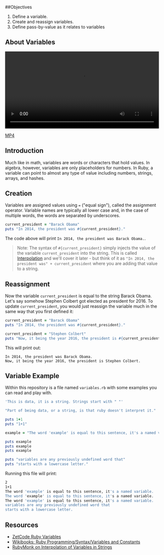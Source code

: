 ##Objectives

1. Define a variable.
2. Create and reassign variables.
3. Define pass-by-value as it relates to variables

## About Variables

<video controls width="100%">
  <source src="http://learn-co-videos.s3.amazonaws.com/ruby/about-variables-ruby.mp4" type="video/mp4" >
    The video accompanying this lab is best enjoyed on Learn.co
</video>

[MP4](http://learn-co-videos.s3.amazonaws.com/ruby/about-variables-ruby.mp4)

## Introduction

Much like in math, variables are words or characters that hold values. In algebra, however, variables are only placeholders for numbers. In Ruby, a variable can point to almost any type of value including numbers, strings, arrays, and hashes.

## Creation

Variables are assigned values using `=` ("equal sign"), called the assignment operator. Variable names are typically all lower case and, in the case of multiple words, the words are separated by underscores. 

```ruby
current_president = "Barack Obama"
puts "In 2014, the president was #{current_president}."
```
The code above will print `In 2014, the president was Barack Obama.`.

> Note: The syntax of `#{current_president}` simply injects the value of the variable `current_president` into the string. This is called [Interpolation](http://stackoverflow.com/questions/10076579/string-concatenation-vs-interpolation-in-ruby) and we'll cover it later - but think of it as `"In 2014, the president was" + current_president` where you are adding that value to a string.

## Reassignment

Now the variable `current_president` is equal to the string Barack Obama. Let's say somehow Stephen Colbert got elected as president for 2016. To update `current_president`, you would just reassign the variable much in the same way that you first defined it:

```ruby
current_president = "Barack Obama"
puts "In 2014, the president was #{current_president}."

current_president = "Stephen Colbert"
puts "Now, it being the year 2016, the president is #{current_president}."
```
This will print out:  

```
In 2014, the president was Barack Obama.
Now, it being the year 2016, the president is Stephen Colbert.
```

## Variable Example

Within this repository is a file named `variables.rb` with some examples you can read and play with.

```ruby
'This is data, it is a string. Strings start with " "'

"Part of being data, or a string, is that ruby doesn't interpret it."

puts 1+1
puts "1+1"

example = "The word 'example' is equal to this sentence, it's a named variable."

puts example
puts example
puts example

puts "variables are any previously undefined word that"
puts "starts with a lowercase letter."
```

Running this file will print:

```bash
2
1+1
The word 'example' is equal to this sentence, it's a named variable.
The word 'example' is equal to this sentence, it's a named variable.
The word 'example' is equal to this sentence, it's a named variable.
variables are any previously undefined word that
starts with a lowercase letter.
```

## Resources

- [ZetCode Ruby Variables](http://zetcode.com/lang/rubytutorial/variables/)
- [Wikibooks: Ruby Programming/Syntax/Variables and Constants](http://en.wikibooks.org/wiki/Ruby_Programming/Syntax/Variables_and_Constants)
- [RubyMonk on Interpolation of Variables in Strings](https://rubymonk.com/learning/books/1-ruby-primer/chapters/5-strings/lessons/31-string-basics)

